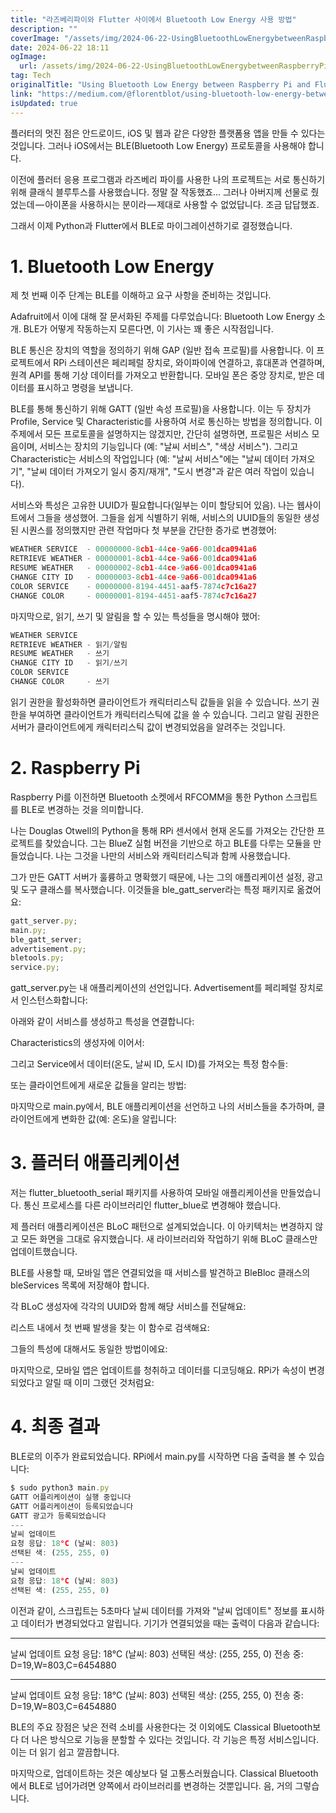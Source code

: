```yaml
---
title: "라즈베리파이와 Flutter 사이에서 Bluetooth Low Energy 사용 방법"
description: ""
coverImage: "/assets/img/2024-06-22-UsingBluetoothLowEnergybetweenRaspberryPiandFlutter_0.png"
date: 2024-06-22 18:11
ogImage:
  url: /assets/img/2024-06-22-UsingBluetoothLowEnergybetweenRaspberryPiandFlutter_0.png
tag: Tech
originalTitle: "Using Bluetooth Low Energy between Raspberry Pi and Flutter"
link: "https://medium.com/@florentblot/using-bluetooth-low-energy-between-raspberry-pi-and-flutter-cba012c48b97"
isUpdated: true
---
```


플러터의 멋진 점은 안드로이드, iOS 및 웹과 같은 다양한 플랫폼용 앱을 만들 수 있다는 것입니다. 그러나 iOS에서는 BLE(Bluetooth Low Energy) 프로토콜을 사용해야 합니다.

이전에 플러터 응용 프로그램과 라즈베리 파이를 사용한 나의 프로젝트는 서로 통신하기 위해 클래식 블루투스를 사용했습니다. 정말 잘 작동했죠... 그러나 아버지께 선물로 줬었는데 — 아이폰을 사용하시는 분이라 — 제대로 사용할 수 없었답니다. 조금 답답했죠.

그래서 이제 Python과 Flutter에서 BLE로 마이그레이션하기로 결정했습니다.

# 1. Bluetooth Low Energy

<!-- cozy-coder - 수평 -->

<ins class="adsbygoogle"
     style="display:block"
     data-ad-client="ca-pub-4877378276818686"
     data-ad-slot="1107185301"
     data-ad-format="auto"
     data-full-width-responsive="true"></ins>

<script>
     (adsbygoogle = window.adsbygoogle || []).push({});
</script>

제 첫 번째 이주 단계는 BLE를 이해하고 요구 사항을 준비하는 것입니다.

Adafruit에서 이에 대해 잘 문서화된 주제를 다루었습니다: Bluetooth Low Energy 소개. BLE가 어떻게 작동하는지 모른다면, 이 기사는 꽤 좋은 시작점입니다.

BLE 통신은 장치의 역할을 정의하기 위해 GAP (일반 접속 프로필)를 사용합니다. 이 프로젝트에서 RPi 스테이션은 페리페럴 장치로, 와이파이에 연결하고, 휴대폰과 연결하며, 원격 API를 통해 기상 데이터를 가져오고 반환합니다. 모바일 폰은 중앙 장치로, 받은 데이터를 표시하고 명령을 보냅니다.

BLE를 통해 통신하기 위해 GATT (일반 속성 프로필)을 사용합니다. 이는 두 장치가 Profile, Service 및 Characteristic를 사용하여 서로 통신하는 방법을 정의합니다. 이 주제에서 모든 프로토콜을 설명하지는 않겠지만, 간단히 설명하면, 프로필은 서비스 모음이며, 서비스는 장치의 기능입니다 (예: "날씨 서비스", "색상 서비스"). 그리고 Characteristic는 서비스의 작업입니다 (예: "날씨 서비스"에는 "날씨 데이터 가져오기", "날씨 데이터 가져오기 일시 중지/재개", "도시 변경"과 같은 여러 작업이 있습니다).

<!-- cozy-coder - 수평 -->

<ins class="adsbygoogle"
     style="display:block"
     data-ad-client="ca-pub-4877378276818686"
     data-ad-slot="1107185301"
     data-ad-format="auto"
     data-full-width-responsive="true"></ins>

<script>
     (adsbygoogle = window.adsbygoogle || []).push({});
</script>

서비스와 특성은 고유한 UUID가 필요합니다(일부는 이미 할당되어 있음). 나는 웹사이트에서 그들을 생성했어. 그들을 쉽게 식별하기 위해, 서비스의 UUID들의 동일한 생성된 시퀀스를 정의했지만 관련 작업마다 첫 부분을 간단한 증가로 변경했어:

```js
WEATHER SERVICE  - 00000000-8cb1-44ce-9a66-001dca0941a6
RETRIEVE WEATHER - 00000001-8cb1-44ce-9a66-001dca0941a6
RESUME WEATHER   - 00000002-8cb1-44ce-9a66-001dca0941a6
CHANGE CITY ID   - 00000003-8cb1-44ce-9a66-001dca0941a6
COLOR SERVICE    - 00000000-8194-4451-aaf5-7874c7c16a27
CHANGE COLOR     - 00000001-8194-4451-aaf5-7874c7c16a27
```

마지막으로, 읽기, 쓰기 및 알림을 할 수 있는 특성들을 명시해야 했어:

```js
WEATHER SERVICE
RETRIEVE WEATHER - 읽기/알림
RESUME WEATHER   - 쓰기
CHANGE CITY ID   - 읽기/쓰기
COLOR SERVICE
CHANGE COLOR     - 쓰기
```

<!-- cozy-coder - 수평 -->

<ins class="adsbygoogle"
     style="display:block"
     data-ad-client="ca-pub-4877378276818686"
     data-ad-slot="1107185301"
     data-ad-format="auto"
     data-full-width-responsive="true"></ins>

<script>
     (adsbygoogle = window.adsbygoogle || []).push({});
</script>

읽기 권한을 활성화하면 클라이언트가 캐릭터리스틱 값들을 읽을 수 있습니다. 쓰기 권한을 부여하면 클라이언트가 캐릭터리스틱에 값을 쓸 수 있습니다. 그리고 알림 권한은 서버가 클라이언트에게 캐릭터리스틱 값이 변경되었음을 알려주는 것입니다.

# 2. Raspberry Pi

Raspberry Pi를 이전하면 Bluetooth 소켓에서 RFCOMM을 통한 Python 스크립트를 BLE로 변경하는 것을 의미합니다.

나는 Douglas Otwell의 Python을 통해 RPi 센서에서 현재 온도를 가져오는 간단한 프로젝트를 찾았습니다. 그는 BlueZ 실험 버전을 기반으로 하고 BLE를 다루는 모듈을 만들었습니다. 나는 그것을 나만의 서비스와 캐릭터리스틱과 함께 사용했습니다.

<!-- cozy-coder - 수평 -->

<ins class="adsbygoogle"
     style="display:block"
     data-ad-client="ca-pub-4877378276818686"
     data-ad-slot="1107185301"
     data-ad-format="auto"
     data-full-width-responsive="true"></ins>

<script>
     (adsbygoogle = window.adsbygoogle || []).push({});
</script>

그가 만든 GATT 서버가 훌륭하고 명확했기 때문에, 나는 그의 애플리케이션 설정, 광고 및 도구 클래스를 복사했습니다. 이것들을 ble_gatt_server라는 특정 패키지로 옮겼어요:

```js
gatt_server.py;
main.py;
ble_gatt_server;
advertisement.py;
bletools.py;
service.py;
```

gatt_server.py는 내 애플리케이션의 선언입니다. Advertisement를 페리페럴 장치로서 인스턴스화합니다:

아래와 같이 서비스를 생성하고 특성을 연결합니다:

<!-- cozy-coder - 수평 -->

<ins class="adsbygoogle"
     style="display:block"
     data-ad-client="ca-pub-4877378276818686"
     data-ad-slot="1107185301"
     data-ad-format="auto"
     data-full-width-responsive="true"></ins>

<script>
     (adsbygoogle = window.adsbygoogle || []).push({});
</script>

Characteristics의 생성자에 이어서:

그리고 Service에서 데이터(온도, 날씨 ID, 도시 ID)를 가져오는 특정 함수들:

또는 클라이언트에게 새로운 값들을 알리는 방법:

마지막으로 main.py에서, BLE 애플리케이션을 선언하고 나의 서비스들을 추가하며, 클라이언트에게 변화한 값(예: 온도)을 알립니다:

<!-- cozy-coder - 수평 -->

<ins class="adsbygoogle"
     style="display:block"
     data-ad-client="ca-pub-4877378276818686"
     data-ad-slot="1107185301"
     data-ad-format="auto"
     data-full-width-responsive="true"></ins>

<script>
     (adsbygoogle = window.adsbygoogle || []).push({});
</script>

# 3. 플러터 애플리케이션

저는 flutter_bluetooth_serial 패키지를 사용하여 모바일 애플리케이션을 만들었습니다. 통신 프로세스를 다른 라이브러리인 flutter_blue로 변경해야 했습니다.

제 플러터 애플리케이션은 BLoC 패턴으로 설계되었습니다. 이 아키텍처는 변경하지 않고 모든 화면을 그대로 유지했습니다. 새 라이브러리와 작업하기 위해 BLoC 클래스만 업데이트했습니다.

BLE를 사용할 때, 모바일 앱은 연결되었을 때 서비스를 발견하고 BleBloc 클래스의 bleServices 목록에 저장해야 합니다.

<!-- cozy-coder - 수평 -->

<ins class="adsbygoogle"
     style="display:block"
     data-ad-client="ca-pub-4877378276818686"
     data-ad-slot="1107185301"
     data-ad-format="auto"
     data-full-width-responsive="true"></ins>

<script>
     (adsbygoogle = window.adsbygoogle || []).push({});
</script>

각 BLoC 생성자에 각각의 UUID와 함께 해당 서비스를 전달해요:

리스트 내에서 첫 번째 발생을 찾는 이 함수로 검색해요:

그들의 특성에 대해서도 동일한 방법이에요:

마지막으로, 모바일 앱은 업데이트를 청취하고 데이터를 디코딩해요. RPi가 속성이 변경되었다고 알릴 때 이미 그랬던 것처럼요:

<!-- cozy-coder - 수평 -->

<ins class="adsbygoogle"
     style="display:block"
     data-ad-client="ca-pub-4877378276818686"
     data-ad-slot="1107185301"
     data-ad-format="auto"
     data-full-width-responsive="true"></ins>

<script>
     (adsbygoogle = window.adsbygoogle || []).push({});
</script>

# 4. 최종 결과

BLE로의 이주가 완료되었습니다. RPi에서 main.py를 시작하면 다음 출력을 볼 수 있습니다:

```js
$ sudo python3 main.py
GATT 어플리케이션이 실행 중입니다
GATT 어플리케이션이 등록되었습니다
GATT 광고가 등록되었습니다
---
날씨 업데이트
요청 응답: 18°C (날씨: 803)
선택된 색: (255, 255, 0)
---
날씨 업데이트
요청 응답: 18°C (날씨: 803)
선택된 색: (255, 255, 0)
```

이전과 같이, 스크립트는 5초마다 날씨 데이터를 가져와 "날씨 업데이트" 정보를 표시하고 데이터가 변경되었다고 알립니다. 기기가 연결되었을 때는 출력이 다음과 같습니다:

<!-- cozy-coder - 수평 -->

<ins class="adsbygoogle"
     style="display:block"
     data-ad-client="ca-pub-4877378276818686"
     data-ad-slot="1107185301"
     data-ad-format="auto"
     data-full-width-responsive="true"></ins>

<script>
     (adsbygoogle = window.adsbygoogle || []).push({});
</script>

---

날씨 업데이트
요청 응답: 18°C (날씨: 803)
선택된 색상: (255, 255, 0)
전송 중: D=19,W=803,C=6454880

---

날씨 업데이트
요청 응답: 18°C (날씨: 803)
선택된 색상: (255, 255, 0)
전송 중: D=19,W=803,C=6454880

BLE의 주요 장점은 낮은 전력 소비를 사용한다는 것 이외에도 Classical Bluetooth보다 더 나은 방식으로 기능을 분할할 수 있다는 것입니다. 각 기능은 특정 서비스입니다. 이는 더 읽기 쉽고 깔끔합니다.

마지막으로, 업데이트하는 것은 예상보다 덜 고통스러웠습니다. Classical Bluetooth에서 BLE로 넘어가려면 양쪽에서 라이브러리를 변경하는 것뿐입니다. 음, 거의 그렇습니다.
